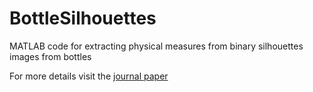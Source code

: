 # BottleSilhouettes
MATLAB code for extracting physical measures from binary silhouettes images from bottles

For more details visit the [journal paper](https://doi.org/10.1016/j.dib.2018.12.068) 
